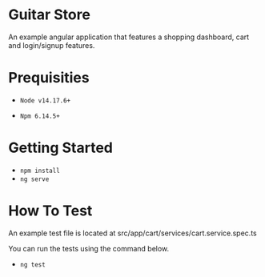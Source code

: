 # Guitar Store

An example angular application that features a shopping dashboard, cart and login/signup features.

# Prequisities

* `Node v14.17.6+`

* `Npm 6.14.5+`

# Getting Started

* `npm install`
* `ng serve`

# How To Test

An example test file is located at src/app/cart/services/cart.service.spec.ts

You can run the tests using the command below.

* `ng test`

